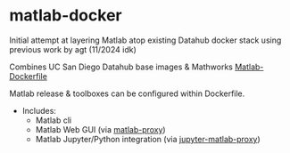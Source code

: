 # matlab-docker 

Initial attempt at layering Matlab atop existing Datahub docker stack using previous work by agt (11/2024 idk)

Combines UC San Diego Datahub base images & Mathworks
[Matlab-Dockerfile](https://github.com/mathworks-ref-arch/matlab-dockerfile)

Matlab release & toolboxes can be configured within Dockerfile.

* Includes:
    * Matlab cli 
    * Matlab Web GUI (via [matlab-proxy](https://github.com/mathworks/matlab-proxy))
    * Matlab Jupyter/Python integration (via [jupyter-matlab-proxy](https://github.com/mathworks/jupyter-matlab-proxy))


